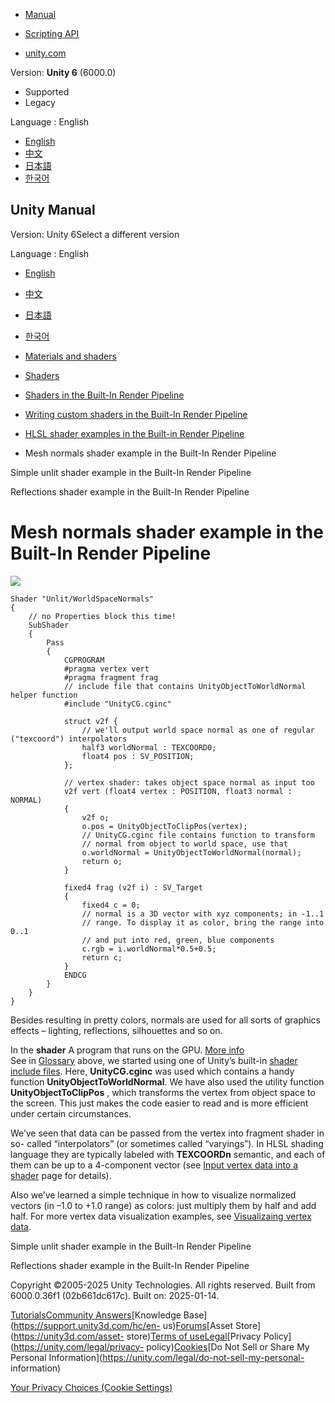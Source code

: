 [](https://docs.unity3d.com)

  * [Manual](../Manual/index.html)
  * [Scripting API](../ScriptReference/index.html)

  * [unity.com](https://unity.com/)

Version: **Unity 6** (6000.0)

  * Supported
  * Legacy

Language : English

  * [English](/Manual/built-in-shader-examples-mesh-normals.html)
  * [中文](/cn/current/Manual/built-in-shader-examples-mesh-normals.html)
  * [日本語](/ja/current/Manual/built-in-shader-examples-mesh-normals.html)
  * [한국어](/kr/current/Manual/built-in-shader-examples-mesh-normals.html)

[](https://docs.unity3d.com)

## Unity Manual

Version: Unity 6Select a different version

Language : English

  * [English](/Manual/built-in-shader-examples-mesh-normals.html)
  * [中文](/cn/current/Manual/built-in-shader-examples-mesh-normals.html)
  * [日本語](/ja/current/Manual/built-in-shader-examples-mesh-normals.html)
  * [한국어](/kr/current/Manual/built-in-shader-examples-mesh-normals.html)

  * [Materials and shaders](materials-and-shaders.html)
  * [Shaders](Shaders.html)
  * [Shaders in the Built-In Render Pipeline](shader-built-in-birp-landing.html)
  * [Writing custom shaders in the Built-In Render Pipeline](writing-shaders-birp.html)
  * [HLSL shader examples in the Built-in Render Pipeline](built-in-shader-examples.html)
  * Mesh normals shader example in the Built-In Render Pipeline

[](built-in-shader-examples-unlit.html)

Simple unlit shader example in the Built-In Render Pipeline

[](built-in-shader-examples-reflections.html)

Reflections shader example in the Built-In Render Pipeline

# Mesh normals shader example in the Built-In Render Pipeline

![](../uploads/SL/ExampleWorldSpaceNormals.png)

    
    
    Shader "Unlit/WorldSpaceNormals"
    {
        // no Properties block this time!
        SubShader
        {
            Pass
            {
                CGPROGRAM
                #pragma vertex vert
                #pragma fragment frag
                // include file that contains UnityObjectToWorldNormal helper function
                #include "UnityCG.cginc"
    
                struct v2f {
                    // we'll output world space normal as one of regular ("texcoord") interpolators
                    half3 worldNormal : TEXCOORD0;
                    float4 pos : SV_POSITION;
                };
    
                // vertex shader: takes object space normal as input too
                v2f vert (float4 vertex : POSITION, float3 normal : NORMAL)
                {
                    v2f o;
                    o.pos = UnityObjectToClipPos(vertex);
                    // UnityCG.cginc file contains function to transform
                    // normal from object to world space, use that
                    o.worldNormal = UnityObjectToWorldNormal(normal);
                    return o;
                }
                
                fixed4 frag (v2f i) : SV_Target
                {
                    fixed4 c = 0;
                    // normal is a 3D vector with xyz components; in -1..1
                    // range. To display it as color, bring the range into 0..1
                    // and put into red, green, blue components
                    c.rgb = i.worldNormal*0.5+0.5;
                    return c;
                }
                ENDCG
            }
        }
    }
    

Besides resulting in pretty colors, normals are used for all sorts of graphics
effects – lighting, reflections, silhouettes and so on.

In the **shader** A program that runs on the GPU. [More info](Shaders.html)  
See in [Glossary](Glossary.html#Shader) above, we started using one of Unity’s
built-in [shader include files](SL-BuiltinIncludes.html). Here,
**UnityCG.cginc** was used which contains a handy function
**UnityObjectToWorldNormal**. We have also used the utility function
**UnityObjectToClipPos** , which transforms the vertex from object space to
the screen. This just makes the code easier to read and is more efficient
under certain circumstances.

We’ve seen that data can be passed from the vertex into fragment shader in so-
called “interpolators” (or sometimes called “varyings”). In HLSL shading
language they are typically labeled with **TEXCOORDn** semantic, and each of
them can be up to a 4-component vector (see [Input vertex data into a
shader](SL-VertexProgramInputs.html) page for details).

Also we’ve learned a simple technique in how to visualize normalized vectors
(in –1.0 to +1.0 range) as colors: just multiply them by half and add half.
For more vertex data visualization examples, see [Visualizaing vertex
data](built-in-shader-examples-vertex-data.html).

[](built-in-shader-examples-unlit.html)

Simple unlit shader example in the Built-In Render Pipeline

[](built-in-shader-examples-reflections.html)

Reflections shader example in the Built-In Render Pipeline

Copyright ©2005-2025 Unity Technologies. All rights reserved. Built from
6000.0.36f1 (02b661dc617c). Built on: 2025-01-14.

[Tutorials](https://learn.unity.com/)[Community
Answers](https://answers.unity3d.com)[Knowledge
Base](https://support.unity3d.com/hc/en-
us)[Forums](https://forum.unity3d.com)[Asset Store](https://unity3d.com/asset-
store)[Terms of
use](https://docs.unity3d.com/Manual/TermsOfUse.html)[Legal](https://unity.com/legal)[Privacy
Policy](https://unity.com/legal/privacy-
policy)[Cookies](https://unity.com/legal/cookie-policy)[Do Not Sell or Share
My Personal Information](https://unity.com/legal/do-not-sell-my-personal-
information)

[Your Privacy Choices (Cookie Settings)](javascript:void\(0\);)

